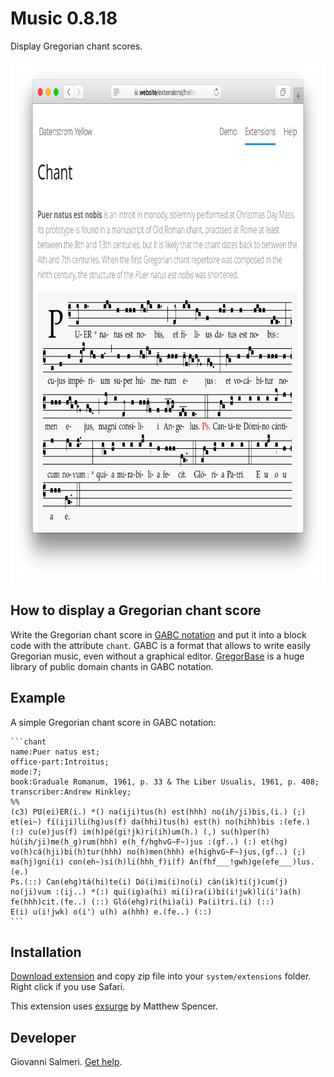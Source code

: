 Music 0.8.18
============
Display Gregorian chant scores.

<p align="center"><img src="chant-screenshot.png?raw=true" width="795" height="836" alt="Screenshot"></p>

## How to display a Gregorian chant score

Write the Gregorian chant score in [GABC notation](http://gregorio-project.github.io/gabc/) and put it into a block code with the attribute `chant`. GABC is a format that allows to write easily Gregorian music, even without a graphical editor. [GregorBase](https://gregobase.selapa.net/) is a huge library of public domain chants in GABC notation.

## Example

A simple Gregorian chant score in GABC notation:

    ```chant
    name:Puer natus est;
    office-part:Introitus;
    mode:7;
    book:Graduale Romanum, 1961, p. 33 & The Liber Usualis, 1961, p. 408;
    transcriber:Andrew Hinkley;
    %%
    (c3) PU(ei)ER(i.) *() na(iji)tus(h) est(hhh) no(ih/ji)bis,(i.) (;) 
    et(ei~) fí(iji)li(hg)us(f) da(hhi)tus(h) est(h) no(hihh)bis :(efe.) 
    (:) cu(e)jus(f) im(h)pé(gi!jk)ri(ih)um(h.) (,) su(h)per(h) 
    hú(ih/ji)me(h_g)rum(hhh) e(h_f/hghvG~F~)jus :(gf..) (:) et(hg) 
    vo(h)cá(hji)bi(h)tur(hhh) no(h)men(hhh) e(highvG~F~)jus,(gf..) (;) 
    ma(hj)gni(i) con(eh~)sí(h)li(hhh_f)i(f) An(fhf___!gwh)ge(efe___)lus.(e.) 
    Ps.(::) Can(ehg)tá(hi)te(i) Dó(i)mi(i)no(i) cán(ik)ti(j)cum(j) 
    no(ji)vum :(ij..) *(:) qui(ig)a(hi) mi(i)ra(i)bí(i!jwk)li(i')a(h) 
    fe(hhh)cit.(fe..) (::) Gló(ehg)ri(hi)a(i) Pa(i)tri.(i) (::) 
    E(i) u(i!jwk) o(i') u(h) a(hhh) e.(fe..) (::)
    ```

## Installation

[Download extension](https://github.com/GiovanniSalmeri/yellow-chant/archive/master.zip) and copy zip file into your `system/extensions` folder. Right click if you use Safari.

This extension uses [exsurge](https://github.com/frmatthew/exsurge/) by Matthew Spencer.

## Developer

Giovanni Salmeri. [Get help](https://github.com/GiovanniSalmeri/yellow-music/issues).
